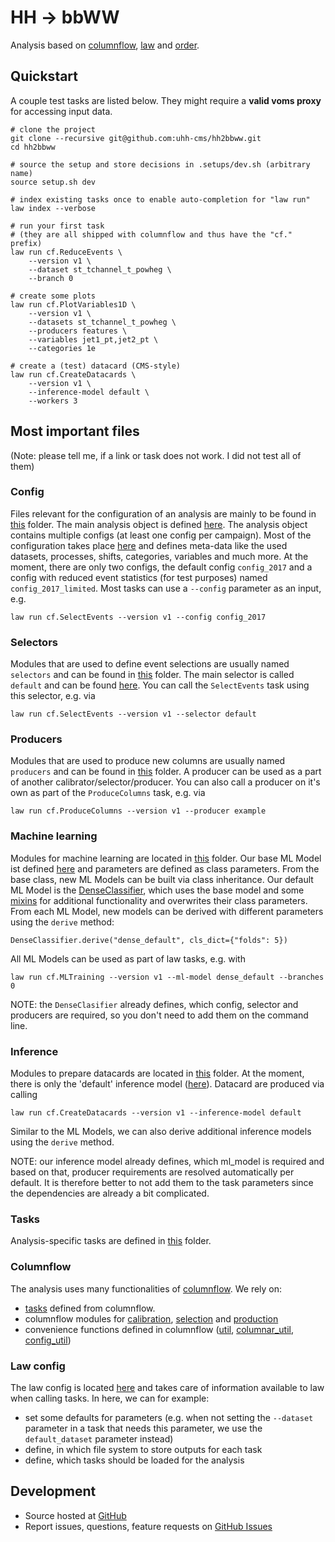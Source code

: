 # HH → bbWW

Analysis based on [columnflow](https://github.com/uhh-cms/columnflow), [law](https://github.com/riga/law) and [order](https://github.com/riga/order).


## Quickstart

A couple test tasks are listed below.
They might require a **valid voms proxy** for accessing input data.

```shell
# clone the project
git clone --recursive git@github.com:uhh-cms/hh2bbww.git
cd hh2bbww

# source the setup and store decisions in .setups/dev.sh (arbitrary name)
source setup.sh dev

# index existing tasks once to enable auto-completion for "law run"
law index --verbose

# run your first task
# (they are all shipped with columnflow and thus have the "cf." prefix)
law run cf.ReduceEvents \
    --version v1 \
    --dataset st_tchannel_t_powheg \
    --branch 0

# create some plots
law run cf.PlotVariables1D \
    --version v1 \
    --datasets st_tchannel_t_powheg \
    --producers features \
    --variables jet1_pt,jet2_pt \
    --categories 1e

# create a (test) datacard (CMS-style)
law run cf.CreateDatacards \
    --version v1 \
    --inference-model default \
    --workers 3
```

## Most important files
(Note: please tell me, if a link or task does not work. I did not test all of them)


### Config
Files relevant for the configuration of an analysis are mainly to be found in [this](hbw/config) folder. The main analysis object is defined [here](hbw/config/analysis_hbw.py). The analysis object contains multiple configs (at least one config per campaign). Most of the configuration takes place [here](hbw/config/config_run2.py) and defines meta-data like the used datasets, processes, shifts, categories, variables and much more.
At the moment, there are only two configs, the default config `config_2017` and a config with reduced event statistics (for test purposes) named `config_2017_limited`. Most tasks can use a `--config` parameter as an input, e.g.
```
law run cf.SelectEvents --version v1 --config config_2017
```


### Selectors
Modules that are used to define event selections are usually named `selectors` and can be found in [this](hbw/selection) folder.
The main selector is called `default` and can be found [here](hbw/selection/default.py).
You can call the `SelectEvents` task using this selector, e.g. via
```
law run cf.SelectEvents --version v1 --selector default
```


### Producers
Modules that are used to produce new columns are usually named `producers` and can be found in [this](hbw/production) folder.
A producer can be used as a part of another calibrator/selector/producer.
You can also call a producer on it's own as part of the `ProduceColumns` task, e.g. via
```
law run cf.ProduceColumns --version v1 --producer example
```


### Machine learning
Modules for machine learning are located in [this](hbw/ml) folder.
Our base ML Model ist defined [here](hbw/ml/base.py) and parameters are defined as class parameters.
From the base class, new ML Models can be built via class inheritance. Our default ML Model is the [DenseClassifier](hbw/ml/dense_classifier.py), which uses the base model and some [mixins](hbw/ml/mixins.py) for additional functionality and overwrites their class parameters. From each ML Model, new models can be derived with different parameters using the `derive` method:
```
DenseClassifier.derive("dense_default", cls_dict={"folds": 5})
```
All ML Models can be used as part of law tasks, e.g. with
```
law run cf.MLTraining --version v1 --ml-model dense_default --branches 0
```
NOTE: the `DenseClasifier` already defines, which config, selector and producers are required, so you don't need to add them on the command line.


### Inference
Modules to prepare datacards are located in [this](hbw/inference) folder.
At the moment, there is only the 'default' inference model ([here](hbw/inference/default.py)).
Datacard are produced via calling
```
law run cf.CreateDatacards --version v1 --inference-model default
```
Similar to the ML Models, we can also derive additional inference models using the `derive` method.

NOTE: our inference model already defines, which ml_model is required and based on that,  producer requirements are resolved automatically per default. It is therefore better to not add them to the task parameters since the dependencies are already a bit complicated.


### Tasks
Analysis-specific tasks are defined in [this](hbw/tasks) folder.


### Columnflow
The analysis uses many functionalities of [columnflow](https://github.com/uhh-cms/columnflow).
We rely on:
- [tasks](https://github.com/uhh-cms/columnflow/tree/master/columnflow/tasks) defined from columnflow.
-  columnflow modules for [calibration](https://github.com/uhh-cms/columnflow/tree/master/columnflow/calibration), [selection](https://github.com/uhh-cms/columnflow/tree/master/columnflow/selection) and [production](https://github.com/uhh-cms/columnflow/tree/master/columnflow/production)
- convenience functions defined in columnflow ([util](https://github.com/uhh-cms/columnflow/blob/master/columnflow/util.py), [columnar_util](https://github.com/uhh-cms/columnflow/blob/master/columnflow/columnar_util.py), [config_util](https://github.com/uhh-cms/columnflow/blob/master/columnflow/config_util.py))


### Law config
The law config is located [here](law.cfg) and takes care of information available to law when calling tasks.
In here, we can for example:
- set some defaults for parameters (e.g. when not setting the `--dataset` parameter in a task that needs this parameter, we use the `default_dataset` parameter instead)
- define, in which file system to store outputs for each task
- define, which tasks should be loaded for the analysis

## Development

- Source hosted at [GitHub](https://github.com/uhh-cms/hh2bbww)
- Report issues, questions, feature requests on [GitHub Issues](https://github.com/uhh-cms/hh2bbww/issues)
